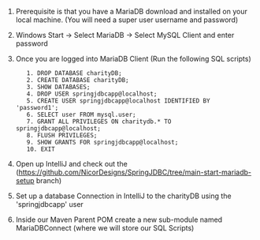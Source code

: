 1. Prerequisite is that you have a MariaDB download and installed on your local machine. (You will need a super user
   username and password)


2. Windows Start -> Select MariaDB -> Select MySQL Client and enter password


3. Once you are logged into MariaDB Client (Run the following SQL scripts)

          1. DROP DATABASE charityDB;
          2. CREATE DATABASE charityDB;
          3. SHOW DATABASES;
          4. DROP USER springjdbcapp@localhost;
          5. CREATE USER springjdbcapp@localhost IDENTIFIED BY 'password1';
          6. SELECT user FROM mysql.user;
          7. GRANT ALL PRIVILEGES ON charitydb.* TO springjdbcapp@localhost;
          8. FLUSH PRIVILEGES;
          9. SHOW GRANTS FOR springjdbcapp@localhost;
          10. EXIT

4. Open up IntelliJ and check out the (https://github.com/NicorDesigns/SpringJDBC/tree/main-start-mariadb-setup branch)


5. Set up a database Connection in IntelliJ to the charityDB using the 'springjdbcapp' user


6. Inside our Maven Parent POM create a new sub-module named MariaDBConnect (where we will store our SQL Scripts) 

    
     